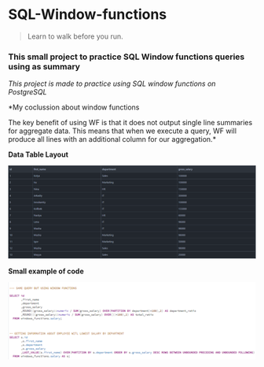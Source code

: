 # SQL-Window-functions
>Learn to walk before you run.
>
### This small project to practice SQL Window functions queries using as summary

*This project is made to practice using SQL window functions on PostgreSQL*

*My coclussion about window functions

The key benefit of using WF is that it does not output single line summaries for aggregate data. This means that when we execute a query, WF will produce all lines with an additional column for our aggregation.*



**Data Table Layout**

![alt text](https://github.com/VostanieKotov/SQL-Window-functions/blob/main/salary%20table.PNG)

**Small example of code**

![alt text](https://github.com/VostanieKotov/SQL-Window-functions/blob/main/query%20example.PNG)
